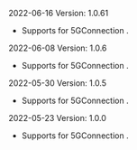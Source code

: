 2022-06-16 Version: 1.0.61
- Supports for 5GConnection .

2022-06-08 Version: 1.0.6
- Supports for 5GConnection .

2022-05-30 Version: 1.0.5
- Supports for 5GConnection .

2022-05-23 Version: 1.0.0
- Supports for 5GConnection .

